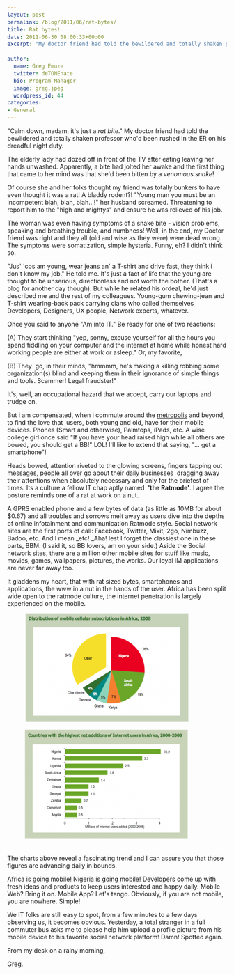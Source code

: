```yaml
---
layout: post
permalink: /blog/2011/06/rat-bytes/
title: Rat bytes!
date: 2011-06-30 08:00:33+00:00
excerpt: "My doctor friend had told the bewildered and totally shaken professor who'd been rushed in the ER on his dreadful night duty..."

author:
  name: Greg Emuze
  twitter: deTONEnate
  bio: Program Manager
  image: greg.jpeg
  wordpress_id: 44
categories:
- General
---
```



"Calm down, madam, it's just a _rat bite_." My doctor friend had told the bewildered and totally shaken professor who'd been rushed in the ER on his dreadful night duty.

The elderly lady had dozed off in front of the TV after eating leaving her hands unwashed. Apparently, a bite had jolted her awake and the first thing that came to her mind was that she'd been bitten by a _venomous snake_!

Of course she and her folks thought my friend was totally bunkers to have even thought it was a rat! A bladdy rodent?! "Young man you must be an incompetent blah, blah, blah...!" her husband screamed. Threatening to report him to the "high and mightys" and ensure he was relieved of his job.

The woman was even having symptoms of a snake bite - vision problems, speaking and breathing trouble, and numbness! Well, in the end, my Doctor friend was right and they all (old and wise as they were) were dead wrong. The symptoms were somatization, simple hysteria. Funny, eh? I didn't think so.

"Jus' 'cos am young, wear jeans an' a T-shirt and drive fast, they think i don't know my job." He told me. It's just a fact of life that the young are thought to be unserious, directionless and not worth the bother. (That's a blog for another day though). But while he related his ordeal, he'd just described me and the rest of my colleagues. Young-gum chewing-jean and T-shirt wearing-back pack carrying clans who called themselves Developers, Designers, UX people, Network experts, whatever.

Once you said to anyone "Am into IT." Be ready for one of two reactions:

(A) They start thinking "yep, sonny, excuse yourself for all the hours you spend fiddling on your computer and the internet at home while honest hard working people are either at work or asleep." Or, my favorite,

(B) They  go, in their minds, "hmmmm, he's making a killing robbing some organization(s) blind and keeping them in their ignorance of simple things and tools. Scammer! Legal fraudster!"

It's, well, an occupational hazard that we accept, carry our laptops and trudge on.

But i am compensated, when i commute around the [metropolis](http://en.wikipedia.org/wiki/Lagos) and beyond, to find the love that  users, both young and old, have for their mobile devices. Phones (Smart and otherwise), Palmtops, iPads, etc. A wise college girl once said "If you have your head raised high while all others are bowed, you should get a BB!" LOL! I'll like to extend that saying, "... get a smartphone"!

Heads bowed, attention riveted to the glowing screens, fingers tapping out messages, people all over go about their daily businesses  dragging away their attentions when absolutely necessary and only for the briefest of times. Its a culture a fellow IT chap aptly named  **'the Ratmode'**. I agree the posture reminds one of a rat at work on a nut.

A GPRS enabled phone and a few bytes of data (as little as 10MB for about $0.67) and all troubles and sorrows melt away as users dive into the depths of online infotainment and communication Ratmode style. Social network sites are the first ports of call: Facebook, Twitter, Mixit, 2go, Nimbuzz, Badoo, etc. And I mean _etc! _Aha! lest I forget the classiest one in these parts, BBM. (I said it, so BB lovers, am on your side.) Aside the Social network sites, there are a million other mobile sites for stuff like music, movies, games, wallpapers, pictures, the works. Our loyal IM applications are never far away too.

It gladdens my heart, that with rat sized bytes, smartphones and applications, the www in a nut in the hands of the user. Africa has been split wide open to the ratmode culture, the internet penetration is largely experienced on the mobile.


<figure>
	<img src="/media/2011/06/mobil-subscriptions-africa-by-country-500x263-e1309345999978.png" align="alignnone">
</figure>

<figure>
	<img src="/media/2011/06/internet-growth-country-africa-500x258-e1309346260433.png" align="alignnone">
</figure>
<br>
The charts above reveal a fascinating trend and I can assure you that those figures are advancing daily in bounds.

Africa is going mobile! Nigeria is going mobile! Developers come up with fresh ideas and products to keep users interested and happy daily. Mobile Web? Bring it on. Mobile App? Let's tango. Obviously, if you are not mobile, you are nowhere. Simple!

We IT folks are still easy to spot, from a few minutes to a few days observing us, it becomes obvious. Yesterday, a total stranger in a full commuter bus asks me to please help him upload a profile picture from his mobile device to his favorite social network platform! Damn! Spotted again.

From my desk on a rainy morning,

Greg.
